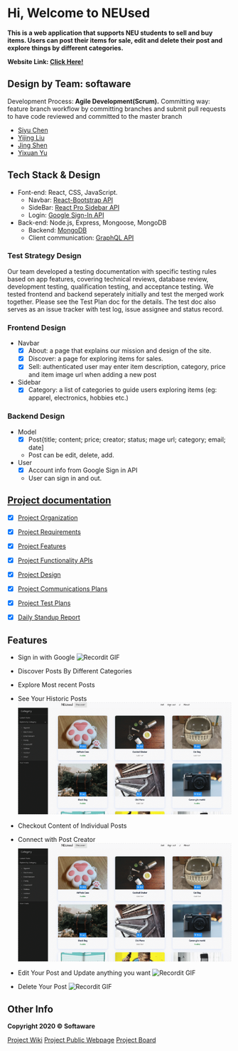 # Hi, Welcome to NEUsed

**This is a web application that supports NEU students to sell and buy items. Users can post their items for sale, edit and delete their post and explore things by different categories.**

**Website Link: [Click Here!](https://neused.herokuapp.com/)**

## Design by Team: softaware

Development Process: **Agile Development(Scrum).**
Committing way: feature branch workflow by committing branches and submit pull requests to have code reviewed and committed to the master branch

- [Siyu Chen](https://github.com/syche55)
- [Yijing Liu](https://github.com/YijingLiu1)
- [Jing Shen](https://github.com/jshen1110)
- [Yixuan Yu](https://github.com/nancyyu17)

## Tech Stack & Design

- Font-end: React, CSS, JavaScript.  
    * Navbar: [React-Bootstrap API](https://react-bootstrap.github.io/)
    * SideBar: [React Pro Sidebar API](https://www.npmjs.com/package/react-pro-sidebar)
    * Login: [Google Sign-In API](https://developers.google.com/identity) 
- Back-end: Node.js, Express, Mongoose, MongoDB 
   *  Backend: [MongoDB](https://www.mongodb.com/)
    * Client communication: [GraphQL API](https://graphql.org/)
 
### Test Strategy Design

Our team developed a testing documentation with specific testing rules based on app features, covering technical reviews, database review, development testing, qualification testing, and acceptance testing. We tested frontend and backend seperately initially and test the merged work together. Please see the Test Plan doc for the details. The test doc also serves as an issue tracker with test log, issue assignee and status record.

### Frontend Design

- Navbar
    * [x] About: a page that explains our mission and design of the site.
    * [x] Discover: a page for exploring items for sales.
    * [x] Sell: authenticated user may enter item description, category, price and item image url when adding a new post
- Sidebar 
    * [x] Category: a list of categories to guide users exploring items (eg: apparel, electronics, hobbies etc.)

### Backend Design

- Model
    * [x] Post{title; content; price; creator; status; mage url; category; email; date]
    * Post can be edit, delete, add. 
- User
    * [x] Account info from Google Sign in API
    * User can sign in and out.

## [Project documentation](https://github.com/YijingLiu1/NEUsed/tree/master/docs)

- [x] [Project Organization](https://github.com/YijingLiu1/NEUsed/blob/master/docs/Project%20Organization%20-%20NEUsed.pdf)
- [x] [Project Requirements](https://github.com/YijingLiu1/NEUsed/blob/master/docs/Requirements%20Document%20-%20NEUsed.pdf)
- [x] [Project Features](https://github.com/YijingLiu1/NEUsed/blob/master/docs/Features%20-%20NEUsed%20.pdf)
- [x] [Project Functionality APIs](https://github.com/YijingLiu1/NEUsed/blob/master/docs/Project%20Functionality%20APIs%20-%20NEUsed.pdf)
- [x] [Project Design](https://github.com/YijingLiu1/NEUsed/blob/master/docs/Design%20Doc%20-%20NEUsed.pdf)
- [x] [Project Communications Plans](https://github.com/YijingLiu1/NEUsed/blob/master/docs/Communications%20Plan.pdf)
- [x] [Project Test Plans](https://github.com/YijingLiu1/NEUsed/blob/master/docs/Test%20Plans%20-%20NEUsed.pdf)
- [x] [Daily Standup Report](https://github.com/YijingLiu1/NEUsed/blob/master/docs/Daily%20Standup%20Report%20-%20NEUsed.pdf)


## Features

- Sign in with Google
![Recordit GIF](https://github.com/YijingLiu1/NEUsed/blob/master/docs/images/signin.gif)

- Discover Posts By Different Categories
- Explore Most recent Posts
- See Your Historic Posts
![Recordit GIF](https://github.com/YijingLiu1/NEUsed/blob/master/docs/images/category.gif)

- Checkout Content of Individual Posts
- Connect with Post Creator
![Recordit GIF](https://github.com/YijingLiu1/NEUsed/blob/master/docs/images/buy.gif)

- Edit Your Post and Update anything you want
![Recordit GIF](https://github.com/YijingLiu1/NEUsed/blob/master/docs/images/edit.gif)

- Delete Your Post
![Recordit GIF](https://github.com/YijingLiu1/NEUsed/blob/master/docs/images/delete.gif)




## Other Info

**Copyright 2020 © Softaware**

[Project Wiki](https://github.com/YijingLiu1/NEUsed/wiki)
[Project Public Webpage](https://yijingliu1.github.io/NEUsed/)
[Project Board](https://github.com/YijingLiu1/NEUsed/projects)
